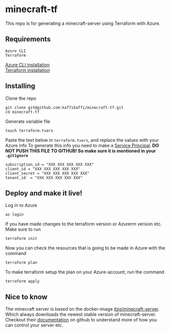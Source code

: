 # minecraft-tf
This repo is for generating a minecraft-server using Terraform with Azure.  

## Requirements

```
Azure CLI
Terraform
```
[Azure CLI installation](https://docs.microsoft.com/en-us/cli/azure/install-azure-cli?view=azure-cli-latest)  
[Terraform installation](https://learn.hashicorp.com/tutorials/terraform/install-cli)

## Installing


Clone the repo

```
git clone git@github.com:kaffikaffi/minecraft-tf.git
cd minecraft-tf
```

Generate variable file

```
touch terraform.tvars
```
Paste the text below in  `terraform.tvars`, and replace the values with your Azure info   To generate this info you need to make a [Service Principal](https://www.terraform.io/docs/providers/azurerm/guides/service_principal_client_secret.html).<b> DO NOT PUSH THIS FILE TO GITHUB! So make sure it is mentioned in your `.gitignore`</b>


```
subscription_id = "XXX XXX XXX XXX XXX"
client_id = "XXX XXX XXX XXX XXX"
client_secret = "XXX XXX XXX XXX XXX"
tenant_id  = "XXX XXX XXX XXX XXX"
```

## Deploy and make it live!

Log in to Azure

```
az login
```
If you have made changes to the terraform version or Azurerm version etc. Make sure to run

```
terraform init
```

Now you can check the resources that is going to be made in Azure with the command

```
terraform plan
```
To make terraform setup the plan on your Azure-account, run the command

```
terraform apply
```

## Nice to know
The minecraft server is based on the docker-image [itzg/minecraft-server](https://hub.docker.com/r/itzg/minecraft-server). Which always downloads the newest stable version of minecraft-server. Checkout their [documentation](https://github.com/itzg/docker-minecraft-server/blob/master/README.md) on github to understand more of how you can control your server etc.